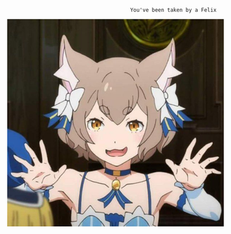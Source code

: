 
                                            You've been taken by a Felix
![Image alt](https://github.com/MonkSherk/Logging-in-django/blob/main/Felix.jpg)
